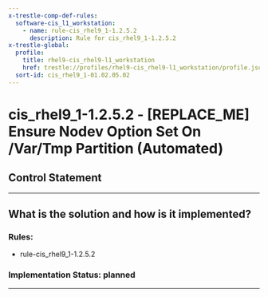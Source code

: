 ```yaml
---
x-trestle-comp-def-rules:
  software-cis_l1_workstation:
    - name: rule-cis_rhel9_1-1.2.5.2
      description: Rule for cis_rhel9_1-1.2.5.2
x-trestle-global:
  profile:
    title: rhel9-cis_rhel9-l1_workstation
    href: trestle://profiles/rhel9-cis_rhel9-l1_workstation/profile.json
  sort-id: cis_rhel9_1-01.02.05.02
---
```


# cis_rhel9_1-1.2.5.2 - \[REPLACE_ME\] Ensure Nodev Option Set On /Var/Tmp Partition (Automated)

## Control Statement

______________________________________________________________________

## What is the solution and how is it implemented?

<!-- For implementation status enter one of: implemented, partial, planned, alternative, not-applicable -->

<!-- Note that the list of rules under ### Rules: is read-only and changes will not be captured after assembly to JSON -->

<!-- Add control implementation description here for control: cis_rhel9_1-1.2.5.2 -->

### Rules:

  - rule-cis_rhel9_1-1.2.5.2

### Implementation Status: planned

______________________________________________________________________
